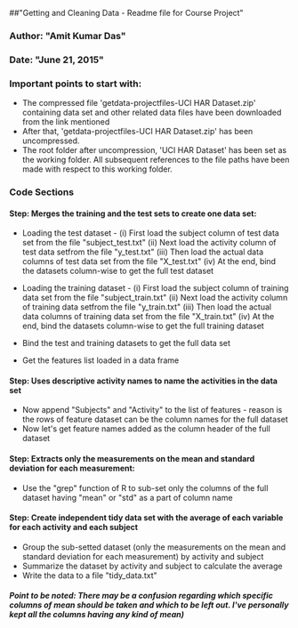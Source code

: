 

##"Getting and Cleaning Data - Readme file for Course Project"

### Author: "Amit Kumar Das"
### Date: "June 21, 2015"



### Important points to start with:

* The compressed file 'getdata-projectfiles-UCI HAR Dataset.zip' containing data set and other related data files have been downloaded from the link mentioned
* After that, 'getdata-projectfiles-UCI HAR Dataset.zip' has been uncompressed.
* The root folder after uncompression, 'UCI HAR Dataset' has been set as the working folder. All subsequent references to the file paths have been made with respect to this working folder.


### Code Sections

#### Step: Merges the training and the test sets to create one data set:

* Loading the test dataset - 
(i) First load the subject column of test data set from the file "subject_test.txt"
(ii) Next load the activity column of test data setfrom the file "y_test.txt"
(iii) Then load the actual data columns of test data set from the file "X_test.txt"
(iv) At the end, bind the datasets column-wise to get the full test dataset


* Loading the training dataset - 
(i) First load the subject column of training data set from the file "subject_train.txt"
(ii) Next load the activity column of training data setfrom the file "y_train.txt"
(iii) Then load the actual data columns of training data set from the file "X_train.txt"
(iv) At the end, bind the datasets column-wise to get the full training dataset


* Bind the test and training datasets to get the full data set
* Get the features list loaded in a data frame

#### Step: Uses descriptive activity names to name the activities in the data set

* Now append "Subjects" and "Activity" to the list of features - reason is the rows of feature dataset can be the column names for the full dataset
* Now let's get feature names added as the column header of the full dataset

#### Step: Extracts only the measurements on the mean and standard deviation for each measurement:

* Use the "grep" function of R to sub-set only the columns of the full dataset having "mean" or "std" as a part of column name

#### Step: Create independent tidy data set with the average of each variable for each activity and each subject

* Group the sub-setted dataset (only the measurements on the mean and standard deviation for each measurement) by activity and subject
* Summarize the dataset by activity and subject to calculate the average
* Write the data to a file "tidy_data.txt"

##### Point to be noted: There may be a confusion regarding which specific columns of mean should be taken and which to be left out. I've personally kept all the columns having any kind of mean)






